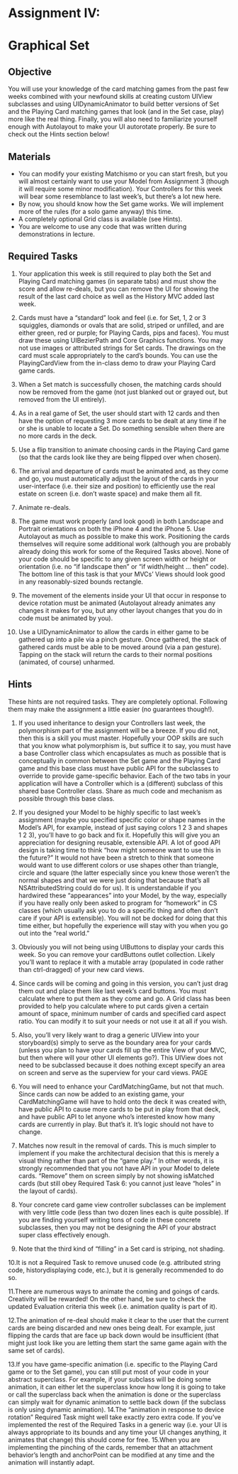 Assignment IV:
====
Graphical Set
====
Objective
----
You will use your knowledge of the card matching games from the past few weeks
combined with your newfound skills at creating custom UIView subclasses and using
UIDynamicAnimator to build better versions of Set and the Playing Card matching
games that look (and in the Set case, play) more like the real thing. Finally, you will also
need to familiarize yourself enough with Autolayout to make your UI autorotate
properly.
Be sure to check out the Hints section below!

Materials
-----
- You can modify your existing Matchismo or you can start fresh, but you will almost
certainly want to use your Model from Assignment 3 (though it will require some minor
modification). Your Controllers for this week will bear some resemblance to last week’s,
but there’s a lot new here.
- By now, you should know how the Set game works. We will implement more of the
rules (for a solo game anyway) this time.
- A completely optional Grid class is available (see Hints).
- You are welcome to use any code that was written during demonstrations in lecture.

Required Tasks
-----
1. Your application this week is still required to play both the Set and Playing Card
matching games (in separate tabs) and must show the score and allow re-deals, but you
can remove the UI for showing the result of the last card choice as well as the History
MVC added last week.

2. Cards must have a “standard” look and feel (i.e. for Set, 1, 2 or 3 squiggles, diamonds
or ovals that are solid, striped or unfilled, and are either green, red or purple; for
Playing Cards, pips and faces). You must draw these using UIBezierPath and Core
Graphics functions. You may not use images or attributed strings for Set cards. The
drawings on the card must scale appropriately to the card’s bounds. You can use the
PlayingCardView from the in-class demo to draw your Playing Card game cards.

3. When a Set match is successfully chosen, the matching cards should now be removed
from the game (not just blanked out or grayed out, but removed from the UI entirely).

4. As in a real game of Set, the user should start with 12 cards and then have the option
of requesting 3 more cards to be dealt at any time if he or she is unable to locate a
Set. Do something sensible when there are no more cards in the deck.

5. Use a flip transition to animate choosing cards in the Playing Card game (so that the
cards look like they are being flipped over when chosen).

6. The arrival and departure of cards must be animated and, as they come and go, you
must automatically adjust the layout of the cards in your user-interface (i.e. their size
and position) to efficiently use the real estate on screen (i.e. don’t waste space) and
make them all fit.

7. Animate re-deals.

8. The game must work properly (and look good) in both Landscape and Portrait
orientations on both the iPhone 4 and the iPhone 5. Use Autolayout as much as
possible to make this work. Positioning the cards themselves will require some
additional work (although you are probably already doing this work for some of the
Required Tasks above). None of your code should be specific to any given screen
width or height or orientation (i.e. no “if landscape then” or “if width/height ... then”
code). The bottom line of this task is that your MVCs’ Views should look good in any
reasonably-sized bounds rectangle.

9. The movement of the elements inside your UI that occur in response to device
rotation must be animated (Autolayout already animates any changes it makes for you,
but any other layout changes that you do in code must be animated by you).

10. Use a UIDynamicAnimator to allow the cards in either game to be gathered up into a
pile via a pinch gesture. Once gathered, the stack of gathered cards must be able to
be moved around (via a pan gesture). Tapping on the stack will return the cards to
their normal positions (animated, of course) unharmed.

Hints
------

These hints are not required tasks. They are completely optional. Following them may
make the assignment a little easier (no guarantees though!).

1. If you used inheritance to design your Controllers last week, the polymorphism part
of the assignment will be a breeze. If you did not, then this is a skill you must master.
Hopefully your OOP skills are such that you know what polymorphism is, but suffice
it to say, you must have a base Controller class which encapsulates as much as
possible that is conceptually in common between the Set game and the Playing Card
game and this base class must have public API for the subclasses to override to
provide game-specific behavior. Each of the two tabs in your application will have a
Controller which is a (different) subclass of this shared base Controller class. Share
as much code and mechanism as possible through this base class.

2. If you designed your Model to be highly specific to last week’s assignment (maybe
you specified specific color or shape names in the Model’s API, for example, instead
of just saying colors 1 2 3 and shapes 1 2 3), you’ll have to go back and fix it.
Hopefully this will give you an appreciation for designing reusable, extensible API. A
lot of good API design is taking time to think “how might someone want to use this
in the future?” It would not have been a stretch to think that someone would want to
use different colors or use shapes other than triangle, circle and square (the latter
especially since you knew those weren’t the normal shapes and that we were just
doing that because that’s all NSAttributedString could do for us). It is
understandable if you hardwired these “appearances” into your Model, by the way,
especially if you have really only been asked to program for “homework” in CS
classes (which usually ask you to do a specific thing and often don’t care if your API is
extensible). You will not be docked for doing that this time either, but hopefully the
experience will stay with you when you go out into the “real world.”

3. Obviously you will not being using UIButtons to display your cards this week. So you
can remove your cardButtons outlet collection. Likely you’ll want to replace it with
a mutable array (populated in code rather than ctrl-dragged) of your new card views.

4. Since cards will be coming and going in this version, you can’t just drag them out and
place them like last week’s card buttons. You must calculate where to put them as
they come and go. A Grid class has been provided to help you calculate where to put
cards given a certain amount of space, minimum number of cards and specified card
aspect ratio. You can modify it to suit your needs or not use it at all if you wish.

5. Also, you’ll very likely want to drag a generic UIView into your storyboard(s) simply to
serve as the boundary area for your cards (unless you plan to have your cards fill up
the entire View of your MVC, but then where will your other UI elements go?). This
UIView does not need to be subclassed because it does nothing except specify an area
on screen and serve as the superview for your card views.
PAGE


6. You will need to enhance your CardMatchingGame, but not that much. Since cards
can now be added to an existing game, your CardMatchingGame will have to hold onto
the deck it was created with, have public API to cause more cards to be put in play
from that deck, and have public API to let anyone who’s interested know how many
cards are currently in play. But that’s it. It’s logic should not have to change.

7. Matches now result in the removal of cards. This is much simpler to implement if
you make the architectural decision that this is merely a visual thing rather than part
of the “game play.” In other words, it is strongly recommended that you not have
API in your Model to delete cards. “Remove” them on screen simply by not showing
isMatched cards (but still obey Required Task 6: you cannot just leave “holes” in the
layout of cards).

8. Your concrete card game view controller subclasses can be implement with very little
code (less than two dozen lines each is quite possible). If you are finding yourself
writing tons of code in these concrete subclasses, then you may not be designing the
API of your abstract super class effectively enough.

9. Note that the third kind of “filling” in a Set card is striping, not shading.

10.It is not a Required Task to remove unused code (e.g. attributed string code, historydisplaying
code, etc.), but it is generally recommended to do so.

11.There are numerous ways to animate the coming and goings of cards. Creativity
will be rewarded! On the other hand, be sure to check the updated Evaluation
criteria this week (i.e. animation quality is part of it).

12.The animation of re-deal should make it clear to the user that the current cards are
being discarded and new ones being dealt. For example, just flipping the cards that
are face up back down would be insufficient (that might just look like you are letting
them start the same game again with the same set of cards).

13.If you have game-specific animation (i.e. specific to the Playing Card game or to the
Set game), you can still put most of your code in your abstract superclass. For
example, if your subclass will be doing some animation, it can either let the
superclass know how long it is going to take or call the superclass back when the
animation is done or the superclass can simply wait for dynamic animation to settle
back down (if the subclass is only using dynamic animation).
14.The “animation in response to device rotation” Required Task might well take
exactly zero extra code. If you’ve implemented the rest of the Required Tasks in a
generic way (i.e. your UI is always appropriate to its bounds and any time your UI
changes anything, it animates that change) this should come for free.
15.When you are implementing the pinching of the cards, remember that an
attachment behavior’s length and anchorPoint can be modified at any time and the
animation will instantly adapt.
